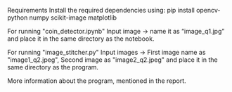 Requirements Install the required dependencies using: pip install opencv-python numpy scikit-image matplotlib

For running "coin_detector.ipynb" Input image -> name it as “image_q1.jpg” and place it in the same directory as the notebook.

For running "image_stitcher.py" Input images -> First image name as "image1_q2.jpeg", Second image as "image2_q2.jpeg" and place it in the same directory as the program.

More information about the program, mentioned in the report.
